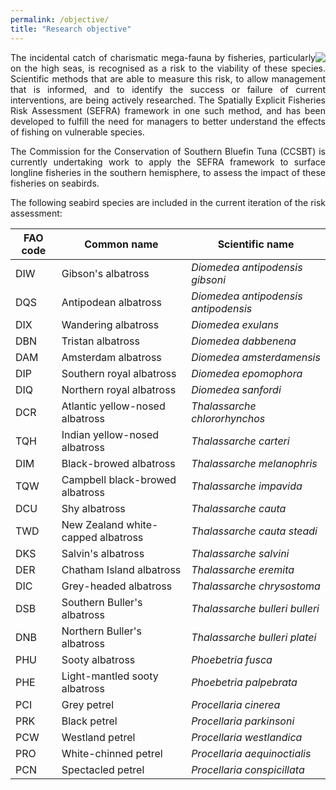 ```yaml
---
permalink: /objective/
title: "Research objective"
---
```


<img src="{{site.url}}/assets/images/seabird_small.jpg" align="right" style="display: block; margin: auto;"/>

<style>body {text-align: justify}</style>

The incidental catch of charismatic mega-fauna by fisheries, particularly on the high seas, is recognised as a risk to the viability of these species. Scientific methods that are able to measure this risk, to allow management that is informed, and to identify the success or failure of current interventions, are being actively researched. The Spatially Explicit Fisheries Risk Assessment (SEFRA) framework in one such method, and has been developed to fulfill the need for managers to better understand the effects of fishing on vulnerable species.

The Commission for the Conservation of Southern Bluefin Tuna (CCSBT) is currently undertaking work to apply the SEFRA framework to surface longline fisheries in the southern hemisphere, to assess the impact of these fisheries on seabirds.     

The following seabird species are included in the current iteration of the risk assessment:

| FAO code | Common name                        | Scientific name                       |
|----------|------------------------------------|---------------------------------------|
| DIW      | Gibson's albatross                 | *Diomedea antipodensis gibsoni*       |
| DQS      | Antipodean albatross               | *Diomedea antipodensis antipodensis*  |
| DIX      | Wandering albatross                | *Diomedea exulans*                    |
| DBN      | Tristan albatross                  | *Diomedea dabbenena*                  |
| DAM      | Amsterdam albatross                | *Diomedea amsterdamensis*             |
| DIP      | Southern royal albatross           | *Diomedea epomophora*                 |
| DIQ      | Northern royal albatross           | *Diomedea sanfordi*                   |
| DCR      | Atlantic yellow-nosed albatross    | *Thalassarche chlororhynchos*         |
| TQH      | Indian yellow-nosed albatross      | *Thalassarche carteri*                |
| DIM      | Black-browed albatross             | *Thalassarche melanophris*            |
| TQW      | Campbell black-browed albatross    | *Thalassarche impavida*               |
| DCU      | Shy albatross                      | *Thalassarche cauta*                  |
| TWD      | New Zealand white-capped albatross | *Thalassarche cauta steadi*           |
| DKS      | Salvin's albatross                 | *Thalassarche salvini*                |
| DER      | Chatham Island albatross           | *Thalassarche eremita*                |
| DIC      | Grey-headed albatross              | *Thalassarche chrysostoma*            |
| DSB      | Southern Buller's albatross        | *Thalassarche bulleri bulleri*        |
| DNB      | Northern Buller's albatross        | *Thalassarche bulleri platei*         |
| PHU      | Sooty albatross                    | *Phoebetria fusca*                    |
| PHE      | Light-mantled sooty albatross      | *Phoebetria palpebrata*               |
| PCI      | Grey petrel                        | *Procellaria cinerea*                 |
| PRK      | Black petrel                       | *Procellaria parkinsoni*              |
| PCW      | Westland petrel                    | *Procellaria westlandica*             |
| PRO      | White-chinned petrel               | *Procellaria aequinoctialis*          |
| PCN      | Spectacled petrel                  | *Procellaria conspicillata*           |


